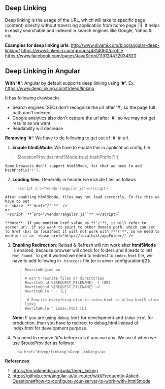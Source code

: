 Deep Linking
------------
Deep linking is the usage of the URL, which will take to specific page (content) directly without traversing application from home page [1]. It helps in easily searchable and indexed in search engines like Google, Yahoo & etc.

**Examples for deep linking urls**:
http://www.divami.com/blog/angular-deep-linking/
https://www.linkedin.com/groups/4314060/profile
https://www.facebook.com/pages/JavaScript/113124472034820
 
 
Deep Linking in Angular
-----------------------
**With '#'**:
Angular by default supports deep linking using **'#'**.
Ex: https://www.deeplinking.com#/deep/linking

It has following drawbacks

 - Search engines (SEO) don't recognise the url after '#', so the page full path don't indexed.
 - Google analytics also don't  capture the url after '#', so we may not get results as we want.
 - Readability will decrease


**Removing '#'**: 
 We have to do following to get out of '#' in url.
 
1. **Enable html5Mode**: We have to enable this in application config file.
> $locationProvider.html5Mode(true).hashPrefix('!');

	Some browsers don't support html5Mode, for that we need to add hashPrefix('!').

2. **Loading files**: Generally in header we include files as follows
> `<script src="vendor/angular.js"></script>` 

	After enabling html5Mode, files may not load correctly. To fix this we have to set
    > `<base `**`href="/"`**` />`
	or
    `<script `**`src="/vendor/angular.js"`**`></script>`

	**Note**: If you mention href value as **'/'**, it will refer to server url. If you want to point to other domain path, which can set to href (Ex: In localhost it will not work with **'/'**, so we need to mention it as `<base href="http://localhost/appFolder/" />`

3.  **Enabling Redirection**: Reload & Refresh will not work after **html5Mode** is enabled, because browser will check for folders and it leads to `404 Not Found`. To get it worked we need to redirect to `index.html` file, we have to add following in `.htaccess` file (or in sever configuration)[2]:

	>     RewriteEngine on
	>     
	>     # Don't rewrite files or directories
	>     RewriteCond %{REQUEST_FILENAME} -f [OR]
	>     RewriteCond %{REQUEST_FILENAME} -d
	>     RewriteRule ^ - [L]
	>      
	>      # Rewrite everything else to index.html to allow html5 state links
	>     RewriteRule ^ index.html [L]

	**Note**: If you are using `debug.html` for development and `index.html` for production, then you have to redirect to debug.html instead of index.html for development purpose.

4. You need to remove **'#'s** before urls if you use any. We use it when we use  $routeProvider as follows:
> `<a href="#deep/linking">Deep Linking</a>`

**References**:

1. https://en.wikipedia.org/wiki/Deep_linking
2. https://github.com/angular-ui/ui-router/wiki/Frequently-Asked-Questions#how-to-configure-your-server-to-work-with-html5mode
